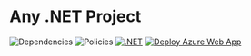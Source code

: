 # Any .NET Project

![Dependencies](https://isol-d1-appsrv-dtrack-api.azurewebsites.net/api/v1/badge/vulns/project/495e7b3a-d3b0-4046-a2ec-d30ee551710a?apiKey=odt_jJzBOQ9Nq1RYq2DZqWe48NAs4umonTrO)
![Policies](https://isol-d1-appsrv-dtrack-api.azurewebsites.net/api/v1/badge/violations/project/495e7b3a-d3b0-4046-a2ec-d30ee551710a?apiKey=odt_jJzBOQ9Nq1RYq2DZqWe48NAs4umonTrO)
[![.NET](https://github.com/damienbod/MicrosoftEntraIDMudBlazor/actions/workflows/dotnet.yml/badge.svg)](https://github.com/damienbod/MicrosoftEntraIDMudBlazor/actions/workflows/dotnet.yml) 
[![Deploy Azure Web App](https://github.com/damienbod/MicrosoftEntraIDMudBlazor/actions/workflows/azure-webapps-dotnet-core.yml/badge.svg)](https://github.com/damienbod/MicrosoftEntraIDMudBlazor/actions/workflows/azure-webapps-dotnet-core.yml)

